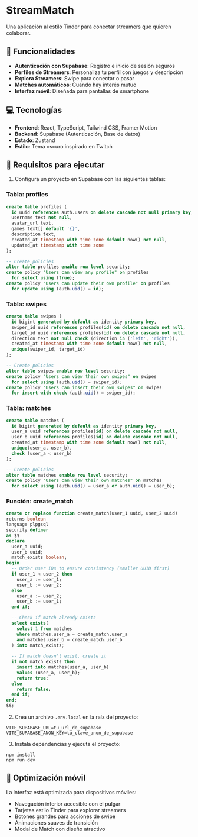 
# StreamMatch

Una aplicación al estilo Tinder para conectar streamers que quieren colaborar.

## 🎯 Funcionalidades

- **Autenticación con Supabase**: Registro e inicio de sesión seguros
- **Perfiles de Streamers**: Personaliza tu perfil con juegos y descripción
- **Explora Streamers**: Swipe para conectar o pasar
- **Matches automáticos**: Cuando hay interés mutuo
- **Interfaz móvil**: Diseñada para pantallas de smartphone

## 💻 Tecnologías

- **Frontend**: React, TypeScript, Tailwind CSS, Framer Motion
- **Backend**: Supabase (Autenticación, Base de datos)
- **Estado**: Zustand
- **Estilo**: Tema oscuro inspirado en Twitch

## 🚀 Requisitos para ejecutar

1. Configura un proyecto en Supabase con las siguientes tablas:

### Tabla: profiles
```sql
create table profiles (
  id uuid references auth.users on delete cascade not null primary key,
  username text not null,
  avatar_url text,
  games text[] default '{}',
  description text,
  created_at timestamp with time zone default now() not null,
  updated_at timestamp with time zone
);

-- Create policies
alter table profiles enable row level security;
create policy "Users can view any profile" on profiles
  for select using (true);
create policy "Users can update their own profile" on profiles
  for update using (auth.uid() = id);
```

### Tabla: swipes
```sql
create table swipes (
  id bigint generated by default as identity primary key,
  swiper_id uuid references profiles(id) on delete cascade not null,
  target_id uuid references profiles(id) on delete cascade not null,
  direction text not null check (direction in ('left', 'right')),
  created_at timestamp with time zone default now() not null,
  unique(swiper_id, target_id)
);

-- Create policies
alter table swipes enable row level security;
create policy "Users can view their own swipes" on swipes
  for select using (auth.uid() = swiper_id);
create policy "Users can insert their own swipes" on swipes
  for insert with check (auth.uid() = swiper_id);
```

### Tabla: matches
```sql
create table matches (
  id bigint generated by default as identity primary key,
  user_a uuid references profiles(id) on delete cascade not null,
  user_b uuid references profiles(id) on delete cascade not null,
  created_at timestamp with time zone default now() not null,
  unique(user_a, user_b),
  check (user_a < user_b)
);

-- Create policies
alter table matches enable row level security;
create policy "Users can view their own matches" on matches
  for select using (auth.uid() = user_a or auth.uid() = user_b);
```

### Función: create_match
```sql
create or replace function create_match(user_1 uuid, user_2 uuid)
returns boolean
language plpgsql
security definer
as $$
declare
  user_a uuid;
  user_b uuid;
  match_exists boolean;
begin
  -- Order user IDs to ensure consistency (smaller UUID first)
  if user_1 < user_2 then
    user_a := user_1;
    user_b := user_2;
  else
    user_a := user_2;
    user_b := user_1;
  end if;

  -- Check if match already exists
  select exists(
    select 1 from matches 
    where matches.user_a = create_match.user_a 
    and matches.user_b = create_match.user_b
  ) into match_exists;
  
  -- If match doesn't exist, create it
  if not match_exists then
    insert into matches(user_a, user_b)
    values (user_a, user_b);
    return true;
  else
    return false;
  end if;
end;
$$;
```

2. Crea un archivo `.env.local` en la raíz del proyecto:

```
VITE_SUPABASE_URL=tu_url_de_supabase
VITE_SUPABASE_ANON_KEY=tu_clave_anon_de_supabase
```

3. Instala dependencias y ejecuta el proyecto:

```
npm install
npm run dev
```

## 📱 Optimización móvil

La interfaz está optimizada para dispositivos móviles:
- Navegación inferior accesible con el pulgar
- Tarjetas estilo Tinder para explorar streamers
- Botones grandes para acciones de swipe
- Animaciones suaves de transición
- Modal de Match con diseño atractivo
